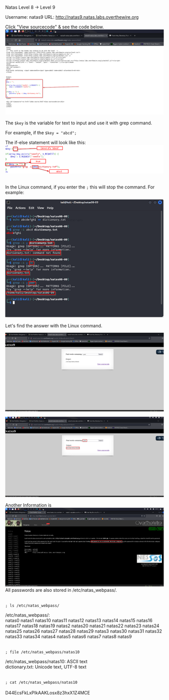 Natas Level 8 → Level 9

Username: natas9
URL:      http://natas9.natas.labs.overthewire.org

Click "View sourcecode" & see the code below.
![alt text](image.png)

The <code>$key</code> is the variable for text to input and use it with grep command.

For example, if the <code>$key = "abcd";</code>

The if-else statement will look like this:
![alt text](image-1.png)<br><br>

In the Linux command, if you enter the <code>;</code> this will stop the command. For example:

![alt text](image-2.png)

Let's find the answer with the Linux command.

![alt text](image-3.png)

![alt text](image-4.png)

Another Information is <br>
![alt text](image-5.png)
All passwords are also stored in /etc/natas_webpass/.

<code>
; ls /etc/natas_webpass/
</code>

/etc/natas_webpass/:<br>
natas0
natas1
natas10
natas11
natas12
natas13
natas14
natas15
natas16
natas17
natas18
natas19
natas2
natas20
natas21
natas22
natas23
natas24
natas25
natas26
natas27
natas28
natas29
natas3
natas30
natas31
natas32
natas33
natas34
natas4
natas5
natas6
natas7
natas8
natas9

<code>
; file /etc/natas_webpass/natas10
</code>

/etc/natas_webpass/natas10: ASCII text<br>
dictionary.txt:            Unicode text, UTF-8 text

<code>
; cat /etc/natas_webpass/natas10
</code><br>
D44EcsFkLxPIkAAKLosx8z3hxX1Z4MCE

